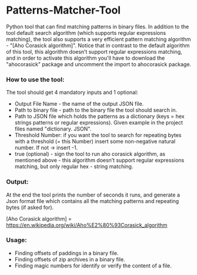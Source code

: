 # Patterns-Matcher-Tool

Python tool that can find matching patterns in binary files.
In addition to the tool default search algorithm (which supports regular expressions matching), the tool also supports a very efficient pattern matching algorithm - "[Aho Corasick algorithm]". Notice that in contrast to the default algorithm of this tool, this algorithm doesn’t support regular expressions matching, and in order to activate this algorithm you'll have to download the "ahocorasick" package and uncomment the import to ahocorasick package.

### How to use the tool:

The tool should get 4 mandatory inputs and 1 optional:
- Output File Name - the name of the output JSON file.
- Path to binary file - path to the binary file the tool should search in.
- Path to JSON file which holds the patterns as a dictionary (keys = hex strings patterns or regular expressions). Given example in the project files named "dictionary. JSON".
- Threshold Number: if you want the tool to search for repeating bytes with a threshold (= this Number) insert some non-negative natural number. If not -> insert -1.
- true (optional) - sign the tool to run aho corasick algorithm, as mentioned above - this algorithm doesn’t support regular expressions matching, but only regular hex - string matching.

### Output:
At the end the tool prints the number of seconds it runs, and generate a Json format file which contains all the matching patterns and repeating bytes (if asked for).

[Aho Corasick algorithm] = <https://en.wikipedia.org/wiki/Aho%E2%80%93Corasick_algorithm>

### Usage:
* Finding offsets of paddings in a binary file.
* Finding offsets of zip archives in a binary file.
* Finding magic numbers for identify or verify the content of a file.

